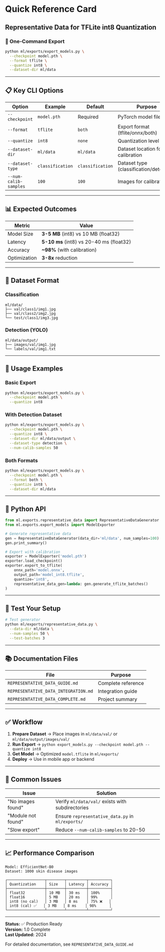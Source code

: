 # Quick Reference Card

## Representative Data for TFLite int8 Quantization

### 🚀 One-Command Export

```bash
python ml/exports/export_models.py \
  --checkpoint model.pth \
  --format tflite \
  --quantize int8 \
  --dataset-dir ml/data
```

---

## 📋 Key CLI Options

| Option                | Example          | Default          | Purpose                                 |
| --------------------- | ---------------- | ---------------- | --------------------------------------- |
| `--checkpoint`        | `model.pth`      | Required         | PyTorch model file                      |
| `--format`            | `tflite`         | `both`           | Export format (tflite/onnx/both)        |
| `--quantize`          | `int8`           | `none`           | Quantization level                      |
| `--dataset-dir`       | `ml/data`        | `ml/data`        | Dataset location for calibration        |
| `--dataset-type`      | `classification` | `classification` | Dataset type (classification/detection) |
| `--num-calib-samples` | `100`            | `100`            | Images for calibration                  |

---

## 📊 Expected Outcomes

| Metric       | Value                                    |
| ------------ | ---------------------------------------- |
| Model Size   | **3-5 MB** (int8) vs 10 MB (float32)     |
| Latency      | **5-10 ms** (int8) vs 20-40 ms (float32) |
| Accuracy     | **~98%** (with calibration)              |
| Optimization | **3-8x** reduction                       |

---

## 📂 Dataset Format

### Classification

```
ml/data/
├── val/class1/img1.jpg
├── val/class2/img2.jpg
└── test/class1/img3.jpg
```

### Detection (YOLO)

```
ml/data/output/
├── images/val/img1.jpg
└── labels/val/img1.txt
```

---

## 🔧 Usage Examples

### Basic Export

```bash
python ml/exports/export_models.py \
  --checkpoint model.pth \
  --quantize int8
```

### With Detection Dataset

```bash
python ml/exports/export_models.py \
  --checkpoint model.pth \
  --quantize int8 \
  --dataset-dir ml/data/output \
  --dataset-type detection \
  --num-calib-samples 50
```

### Both Formats

```bash
python ml/exports/export_models.py \
  --checkpoint model.pth \
  --format both \
  --quantize int8 \
  --dataset-dir ml/data
```

---

## 🐍 Python API

```python
from ml.exports.representative_data import RepresentativeDataGenerator
from ml.exports.export_models import ModelExporter

# Generate representative data
gen = RepresentativeDataGenerator(data_dir='ml/data', num_samples=100)
gen.print_summary()

# Export with calibration
exporter = ModelExporter('model.pth')
exporter.load_checkpoint()
exporter.export_to_tflite(
    onnx_path='model.onnx',
    output_path='model_int8.tflite',
    quantize='int8',
    representative_data_gen=lambda: gen.generate_tflite_batches()
)
```

---

## 🧪 Test Your Setup

```bash
# Test generator
python ml/exports/representative_data.py \
  --data-dir ml/data \
  --num-samples 50 \
  --test-batches 3
```

---

## 📚 Documentation Files

| File                                 | Purpose            |
| ------------------------------------ | ------------------ |
| `REPRESENTATIVE_DATA_GUIDE.md`       | Complete reference |
| `REPRESENTATIVE_DATA_INTEGRATION.md` | Integration guide  |
| `REPRESENTATIVE_DATA_COMPLETE.md`    | Project summary    |

---

## ✅ Workflow

1. **Prepare Dataset** → Place images in `ml/data/val/` or `ml/data/output/images/val/`
2. **Run Export** → `python export_models.py --checkpoint model.pth --quantize int8`
3. **Get Model** → Optimized `model.tflite` in `ml/exports/`
4. **Deploy** → Use in mobile app or backend

---

## 🎯 Common Issues

| Issue              | Solution                                         |
| ------------------ | ------------------------------------------------ |
| "No images found"  | Verify `ml/data/val/` exists with subdirectories |
| "Module not found" | Ensure `representative_data.py` in `ml/exports/` |
| "Slow export"      | Reduce `--num-calib-samples` to 20-50            |

---

## 📈 Performance Comparison

```
Model: EfficientNet-B0
Dataset: 1000 skin disease images

┌─────────────────┬────────┬─────────┬──────────┐
│ Quantization    │ Size   │ Latency │ Accuracy │
├─────────────────┼────────┼─────────┼──────────┤
│ float32         │ 10 MB  │ 30 ms   │ 100%     │
│ float16         │ 5 MB   │ 20 ms   │ 99%      │
│ int8 (no cal)   │ 3 MB   │ 8 ms    │ 75% ❌   │
│ int8 (cal) ✅   │ 3 MB   │ 8 ms    │ 98%      │
└─────────────────┴────────┴─────────┴──────────┘
```

---

**Status:** ✅ Production Ready  
**Version:** 1.0 Complete  
**Last Updated:** 2024

For detailed documentation, see `REPRESENTATIVE_DATA_GUIDE.md`
